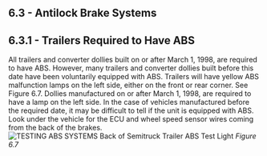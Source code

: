 ## 6.3 - Antilock Brake Systems
## 6.3.1 - Trailers Required to Have ABS
All trailers and converter dollies built on or after March 1, 1998, are required to have ABS. However, many trailers and converter dollies built before this date have been voluntarily equipped with ABS. Trailers will have yellow ABS malfunction lamps on the left side, either on the front or rear corner. See Figure 6.7. Dollies manufactured on or after March 1, 1998, are required to have a lamp on the left side.
In the case of vehicles manufactured before the required date, it may be difficult to tell if the unit is equipped with ABS. Look under the vehicle for the ECU and wheel speed sensor wires coming from the back of the brakes.
![TESTING ABS SYSTEMS Back of Semitruck Trailer ABS Test Light]()
_Figure 6.7_